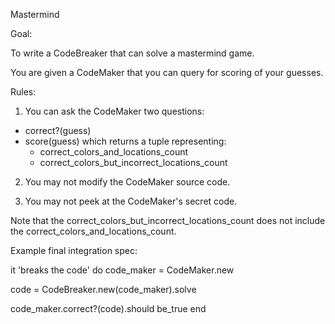 Mastermind

Goal:

To write a CodeBreaker that can solve a mastermind game.

You are given a CodeMaker that you can query for scoring of your guesses.

Rules:

1. You can ask the CodeMaker two questions:
  - correct?(guess)
  - score(guess) which returns a tuple representing:
    - correct_colors_and_locations_count
    - correct_colors_but_incorrect_locations_count

2. You may not modify the CodeMaker source code.

3. You may not peek at the CodeMaker's secret code.

Note that the correct_colors_but_incorrect_locations_count does not include the correct_colors_and_locations_count.

Example final integration spec:

it 'breaks the code' do
  code_maker = CodeMaker.new

  code = CodeBreaker.new(code_maker).solve

  code_maker.correct?(code).should be_true
end
